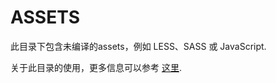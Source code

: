 # ASSETS

此目录下包含未编译的assets，例如 LESS、SASS 或 JavaScript.

关于此目录的使用，更多信息可以参考 [这里](https://nuxtjs.org/guide/assets#webpacked).
